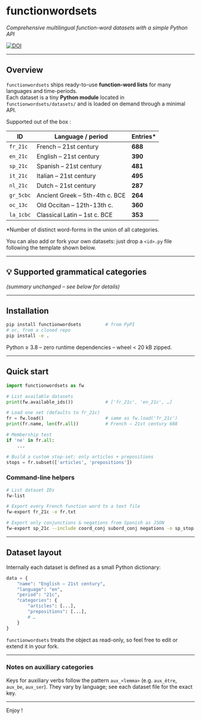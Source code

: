 
# functionwordsets

_Comprehensive multilingual function-word datasets with a simple Python API_

[![DOI](https://zenodo.org/badge/1013331042.svg)](https://doi.org/10.5281/zenodo.15811953)

---

## Overview
`functionwordsets` ships ready-to-use **function-word lists** for many languages and time-periods.  
Each dataset is a tiny **Python module** located in `functionwordsets/datasets/` and is loaded on demand through a minimal API.

Supported out of the box :

| ID        | Language / period                    | Entries* |
|-----------|--------------------------------------|----------|
| `fr_21c`  | French – 21st century                | **688** |
| `en_21c`  | English – 21st century               | **390** |
| `sp_21c`  | Spanish – 21st century               | **481** |
| `it_21c`  | Italian – 21st century               | **495** |
| `nl_21c`  | Dutch – 21st century                 | **287** |
| `gr_5cbc` | Ancient Greek – 5th-4th c. BCE       | **264** |
| `oc_13c`  | Old Occitan – 12th-13th c.           | **360** |
| `la_1cbc` | Classical Latin – 1st c. BCE         | **353** |

\*Number of distinct word-forms in the union of all categories.

You can also add or fork your own datasets: just drop a `<id>.py` file following the template shown below.

---

## 💡 Supported grammatical categories
*(summary unchanged – see below for details)*

---

## Installation
```bash
pip install functionwordsets         # from PyPI
# or, from a cloned repo
pip install -e .
```
Python ≥ 3.8 – zero runtime dependencies – wheel < 20 kB zipped.

---

## Quick start
```python
import functionwordsets as fw

# List available datasets
print(fw.available_ids())            # ['fr_21c', 'en_21c', …]

# Load one set (defaults to fr_21c)
fr = fw.load()                       # same as fw.load('fr_21c')
print(fr.name, len(fr.all))          # French – 21st century 688

# Membership test
if 'ne' in fr.all:
    ...

# Build a custom stop-set: only articles + prepositions
stops = fr.subset(['articles', 'prepositions'])
```

### Command-line helpers
```bash
# List dataset IDs
fw-list

# Export every French function word to a text file
fw-export fr_21c -o fr.txt

# Export only conjunctions & negations from Spanish as JSON
fw-export sp_21c --include coord_conj subord_conj negations -o sp_stop.json
```

---

## Dataset layout

Internally each dataset is defined as a small Python dictionary:

```python
data = {
    "name": "English – 21st century",
    "language": "en",
    "period": "21c",
    "categories": {
        "articles": [...],
        "prepositions": [...],
        # …
    }
}
```
`functionwordsets` treats the object as read-only, so feel free to edit or extend it in your fork.

---

### Notes on auxiliary categories
Keys for auxiliary verbs follow the pattern `aux_<lemma>` (e.g. `aux_être`, `aux_be`, `aux_ser`). They vary by language; see each dataset file for the exact key.

---

Enjoy !
